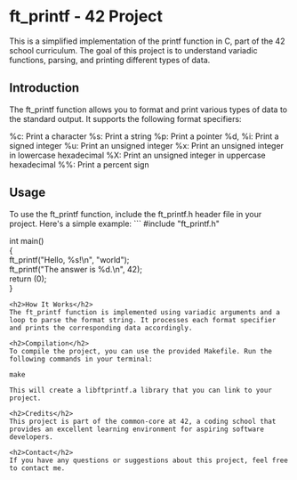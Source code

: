 # ft_printf - 42 Project
This is a simplified implementation of the printf function in C, part of the 42 school curriculum. The goal of this project is to understand variadic functions, parsing, and printing different types of data.

<h2>Introduction</h2>
The ft_printf function allows you to format and print various types of data to the standard output. It supports the following format specifiers:

%c: Print a character
%s: Print a string
%p: Print a pointer
%d, %i: Print a signed integer
%u: Print an unsigned integer
%x: Print an unsigned integer in lowercase hexadecimal
%X: Print an unsigned integer in uppercase hexadecimal
%%: Print a percent sign
<h2>Usage</h2>
To use the ft_printf function, include the ft_printf.h header file in your project. Here's a simple example:
```
#include "ft_printf.h"  

int main()  
{  
    ft_printf("Hello, %s!\n", "world");  
    ft_printf("The answer is %d.\n", 42);  
    return (0);  
}  
```
<h2>How It Works</h2>
The ft_printf function is implemented using variadic arguments and a loop to parse the format string. It processes each format specifier and prints the corresponding data accordingly.

<h2>Compilation</h2>
To compile the project, you can use the provided Makefile. Run the following commands in your terminal:

make

This will create a libftprintf.a library that you can link to your project.

<h2>Credits</h2>
This project is part of the common-core at 42, a coding school that provides an excellent learning environment for aspiring software developers.

<h2>Contact</h2>
If you have any questions or suggestions about this project, feel free to contact me.
